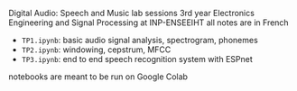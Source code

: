 Digital Audio: Speech and Music lab sessions
3rd year Electronics Engineering and Signal Processing at INP-ENSEEIHT
all notes are in French

- `TP1.ipynb`: basic audio signal analysis, spectrogram, phonemes
- `TP2.ipynb`: windowing, cepstrum, MFCC
- `TP3.ipynb`: end to end speech recognition system with ESPnet

notebooks are meant to be run on Google Colab
